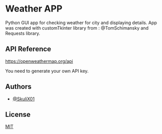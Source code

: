 
# Weather APP

Python GUI app for checking weather for city and displaying details. App was created with customTkinter library from : @TomSchimansky and Requests library.


## API Reference
https://openweathermap.org/api

You need to generate your own API key.



## Authors

- [@SkuliX01](https://www.github.com/SkuliX01)


## License

[MIT](https://choosealicense.com/licenses/mit/)


